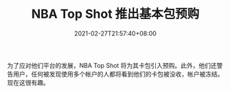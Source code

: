 ﻿---
title: "NBA Top Shot 推出基本包预购"
date: 2021-02-27T21:57:40+08:00
lastmod: 2021-02-27T16:45:40+08:00
draft: false
authors: ["Gardner"]
description: "为了应对他们平台的发展，NBA Top Shot 将为其卡包引入预购。此外，他们还警告用户，任何被发现使用多个帐户的人都将看到他们的卡包被没收，帐户被冻结。现在这很有趣。"
featuredImage: "nba-top-shot-introduces-pre-orders-with.png"
tags: ["Virtual World","虚拟世界","Play to Earn"]
categories: ["news"]
news: ["虚拟世界"]
weight: 
lightgallery: true
pinned: false
recommend: false
recommend1: false
---

为了应对他们平台的发展，NBA Top Shot 将为其卡包引入预购。此外，他们还警告用户，任何被发现使用多个帐户的人都将看到他们的卡包被没收，帐户被冻结。现在这很有趣。

<!--more-->

